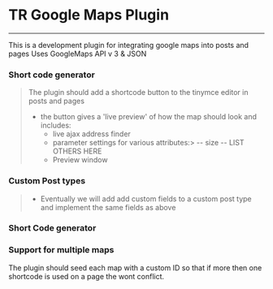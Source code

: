 # TR Google Maps Plugin
---
This is a development plugin for integrating google maps into posts and pages
Uses GoogleMaps API v 3 & JSON

### Short code generator
> The plugin should add a shortcode button to the tinymce editor in posts and pages
> - the button gives a 'live preview' of how the map should look and includes:
> 	- live ajax address finder
> 	- parameter settings for various attributes:>
> 		-- size
> 		-- LIST OTHERS HERE
> 	- Preview window

### Custom Post types
> 	- Eventually we will add add custom fields to a custom post type and implement the same fields as above

### Short Code generator

### Support for multiple maps
The plugin should seed each map with a custom ID so that if more then one shortcode is used on a page the wont conflict.


